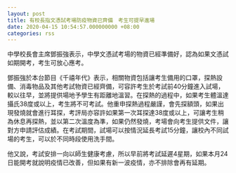 ```yaml
---
layout: post
title: 有校長指文憑試考場防疫物資已齊備　考生可提早進場　
date: 2020-04-15 10:54:57.000000000 +08:00
categories: rss
---
```


中學校長會主席鄧振強表示，中學文憑試考場的物資已經準備好，認為如果文憑試如期開考，考生可放心應考。

鄧振強於本台節目《千禧年代》表示，相關物資包括讓考生備用的口罩，探熱設備、消毒物品及其他考試物資已經齊備，可容許考生於考試前40分鐘進入試場，較以往早，並將提供場地予學生有距離地溫習。在探熱的過程中，如果考生體溫達攝氏38度或以上，考生將不可考試。他重申探熱過程嚴謹，會先探額頭，如果出現發燒就會進行耳探，考評局亦容許如果第一次耳探達38度或以上，可讓考生稍為休息再探熱，並以第二次溫度為準，如果仍然發燒，考場會向考生提供文件，讓對方申請評估成績。在考試期間，試場可以按情況延長考試15分鐘，讓校內不同試場的考生，可以於不同時段使用洗手間。

他又說，考試安排一向以師生健康考慮，所以早前將考試延遲4星期，如果本月24日能開考就說明疫情已改善，但如果有新一波疫情，亦不排除會再有延期。
